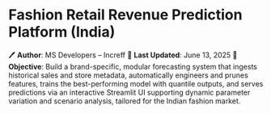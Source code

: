 # Fashion Retail Revenue Prediction Platform (India)
🖊️ **Author**: MS Developers – Increff
📅 **Last Updated**: June 13, 2025
📌 **Objective**: Build a brand-specific, modular forecasting system that ingests historical sales and store metadata, automatically engineers and prunes features, trains the best-performing model with quantile outputs, and serves predictions via an interactive Streamlit UI supporting dynamic parameter variation and scenario analysis, tailored for the Indian fashion market.
